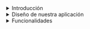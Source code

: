 <details>
  <summary>Introducción</summary>
  Ofrecemos un servicio de chat especializado en cybserguridad donde los usuarios que se loguean a la plataforma puedan consultar dudas a especialistas
  Proporcionar soluciones o una cierta inmediatez en las soluciones a problemas de ciberseguridad a usuarios y pequeñas empresas
</details>


<details>
<summary>Diseño de nuestra aplicación</summary>
Por hacer


## Mockup
Por hacer

## Gamma de colores + Logo
Por hacer
</details>


<details>
<summary>Funcionalidades</summary>
- Funcionalidades de Registro e inicio de sesión.(Víctor)
- Que los usuarios puedan tener contactos o conversación con técnicos informáticos.(Hugo)
- Los usuarios pueden crear una tabla de técnicos informáticos. (Víctor)
</details>



